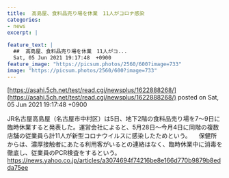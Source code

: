 ```yaml
---
title:  高島屋、食料品売り場を休業　11人がコロナ感染  
categories:
- news
excerpt: |
  
feature_text: |
  ##  高島屋、食料品売り場を休業　11人がコ...
  Sat, 05 Jun 2021 19:17:48  +0900
feature_image: "https://picsum.photos/2560/600?image=733"
image: "https://picsum.photos/2560/600?image=733"
---
```


[https://asahi.5ch.net/test/read.cgi/newsplus/1622888268/](https://asahi.5ch.net/test/read.cgi/newsplus/1622888268/)
posted on Sat, 05 Jun 2021 19:17:48  +0900

<!--more-->

JR名古屋高島屋（名古屋市中村区）は5日、地下2階の食料品売り場を7〜9日に臨時休業すると発表した。運営会社によると、5月28日〜今月4日に同階の複数店舗の従業員ら計11人が新型コロナウイルスに感染したためという。 　保健所からは、濃厚接触者にあたる利用客がいるとの連絡はなく、臨時休業中に消毒を徹底し、従業員のPCR検査をするという。 https://news.yahoo.co.jp/articles/a3074694f74216be8e166d770b9879b8edda75ee
